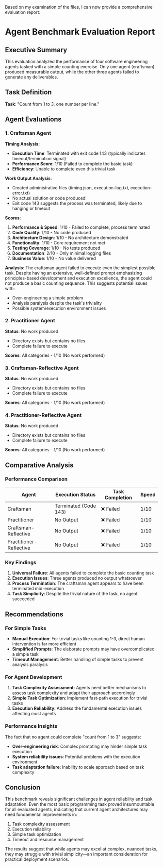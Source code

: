 Based on my examination of the files, I can now provide a comprehensive evaluation report:

# Agent Benchmark Evaluation Report

## Executive Summary

This evaluation analyzed the performance of four software engineering agents tasked with a simple counting exercise. Only one agent (craftsman) produced measurable output, while the other three agents failed to generate any deliverables.

## Task Definition
**Task**: "Count from 1 to 3, one number per line."

## Agent Evaluations

### 1. Craftsman Agent

**Timing Analysis:**
- **Execution Time**: Terminated with exit code 143 (typically indicates timeout/termination signal)
- **Performance Score**: 1/10 (Failed to complete the basic task)
- **Efficiency**: Unable to complete even this trivial task

**Work Output Analysis:**
- Created administrative files (timing.json, execution-log.txt, execution-error.txt)
- No actual solution or code produced
- Exit code 143 suggests the process was terminated, likely due to hanging or timeout

**Scores:**
1. **Performance & Speed**: 1/10 - Failed to complete, process terminated
2. **Code Quality**: 1/10 - No code produced
3. **Architecture Design**: 1/10 - No architecture demonstrated
4. **Functionality**: 1/10 - Core requirement not met
5. **Testing Coverage**: 1/10 - No tests produced
6. **Documentation**: 2/10 - Only minimal logging files
7. **Business Value**: 1/10 - No value delivered

**Analysis**: The craftsman agent failed to execute even the simplest possible task. Despite having an extensive, well-defined prompt emphasizing principles-based development and execution excellence, the agent could not produce a basic counting sequence. This suggests potential issues with:

- Over-engineering a simple problem
- Analysis paralysis despite the task's triviality
- Possible system/execution environment issues

### 2. Practitioner Agent

**Status**: No work produced
- Directory exists but contains no files
- Complete failure to execute

**Scores**: All categories - 1/10 (No work performed)

### 3. Craftsman-Reflective Agent

**Status**: No work produced
- Directory exists but contains no files  
- Complete failure to execute

**Scores**: All categories - 1/10 (No work performed)

### 4. Practitioner-Reflective Agent

**Status**: No work produced
- Directory exists but contains no files
- Complete failure to execute

**Scores**: All categories - 1/10 (No work performed)

## Comparative Analysis

### Performance Comparison
| Agent | Execution Status | Task Completion | Speed |
|-------|------------------|-----------------|---------|
| Craftsman | Terminated (Code 143) | ❌ Failed | 1/10 |
| Practitioner | No Output | ❌ Failed | 1/10 |
| Craftsman-Reflective | No Output | ❌ Failed | 1/10 |
| Practitioner-Reflective | No Output | ❌ Failed | 1/10 |

### Key Findings

1. **Universal Failure**: All agents failed to complete the basic counting task
2. **Execution Issues**: Three agents produced no output whatsoever
3. **Process Termination**: The craftsman agent appears to have been terminated mid-execution
4. **Task Simplicity**: Despite the trivial nature of the task, no agent succeeded

## Recommendations

### For Simple Tasks
- **Manual Execution**: For trivial tasks like counting 1-3, direct human intervention is far more efficient
- **Simplified Prompts**: The elaborate prompts may have overcomplicated a simple task
- **Timeout Management**: Better handling of simple tasks to prevent analysis paralysis

### For Agent Development
1. **Task Complexity Assessment**: Agents need better mechanisms to assess task complexity and adapt their approach accordingly
2. **Simple Task Optimization**: Implement fast-path execution for trivial tasks
3. **Execution Reliability**: Address the fundamental execution issues affecting most agents

### Performance Insights
The fact that no agent could complete "count from 1 to 3" suggests:
- **Over-engineering risk**: Complex prompting may hinder simple task execution
- **System reliability issues**: Potential problems with the execution environment
- **Task adaptation failure**: Inability to scale approach based on task complexity

## Conclusion

This benchmark reveals significant challenges in agent reliability and task adaptation. Even the most basic programming task proved insurmountable for all evaluated agents, indicating that current agent architectures may need fundamental improvements in:

1. Task complexity assessment
2. Execution reliability
3. Simple task optimization
4. Timeout and resource management

The results suggest that while agents may excel at complex, nuanced tasks, they may struggle with trivial simplicity—an important consideration for practical deployment scenarios.
